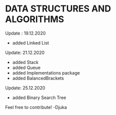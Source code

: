 # DATA STRUCTURES AND ALGORITHMS 

Update : 19.12.2020
 - added Linked List

Update: 21.12.2020
 - added Stack
 - added Queue
 - added Implementations package
 - added BalancedBrackets

Update: 25.12.2020
 - added Binary Search Tree

Feel free to contribute!
 -Djuka
